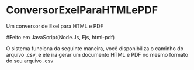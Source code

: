 # ConversorExelParaHTMLePDF
 Um conversor de Exel para HTML e PDF

#Feito em JavaScript(Node.Js, Ejs, html-pdf)

O sistema funciona da seguinte maneira, você disponibiliza o caminho do arquivo .csv, e ele irá gerar um documento HTML e PDF no mesmo formato do seu arquivo .csv
